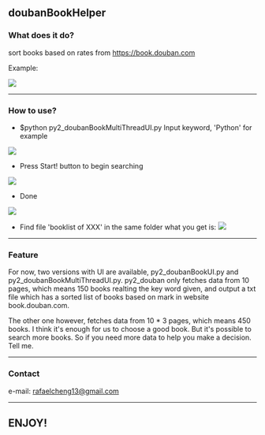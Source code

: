 ## doubanBookHelper


### What does it do?
sort books based on rates from https://book.douban.com

Example:

![](https://raw.githubusercontent.com/Rafael-Cheng/doubanBooks/master/4.png)

----

### How to use?
* $python py2_doubanBookMultiThreadUI.py
Input keyword, 'Python' for example

![](https://raw.githubusercontent.com/Rafael-Cheng/doubanBooks/master/1.png)

* Press Start! button to begin searching

![](https://raw.githubusercontent.com/Rafael-Cheng/doubanBooks/master/2.png)

* Done

![](https://raw.githubusercontent.com/Rafael-Cheng/doubanBooks/master/3.png)

* Find file 'booklist of XXX' in the same folder
what you get is:
![](https://raw.githubusercontent.com/Rafael-Cheng/doubanBooks/master/4.png)

----

### Feature
For now, two versions with UI are available, py2_doubanBookUI.py and py2_doubanBookMultiThreadUI.py.
py2_douban only fetches data from 10 pages, which means 150 books realting the key word given, and
output a txt file which has a sorted list of books based on mark in website book.douban.com.

The other one however, fetches data from 10 * 3 pages, which means 450 books. 
I think it's enough for us to choose a good book. But it's possible to search more books.
So if you need more data to help you make a decision. Tell me.

----

### Contact
e-mail: rafaelcheng13@gmail.com

----

## ENJOY!
